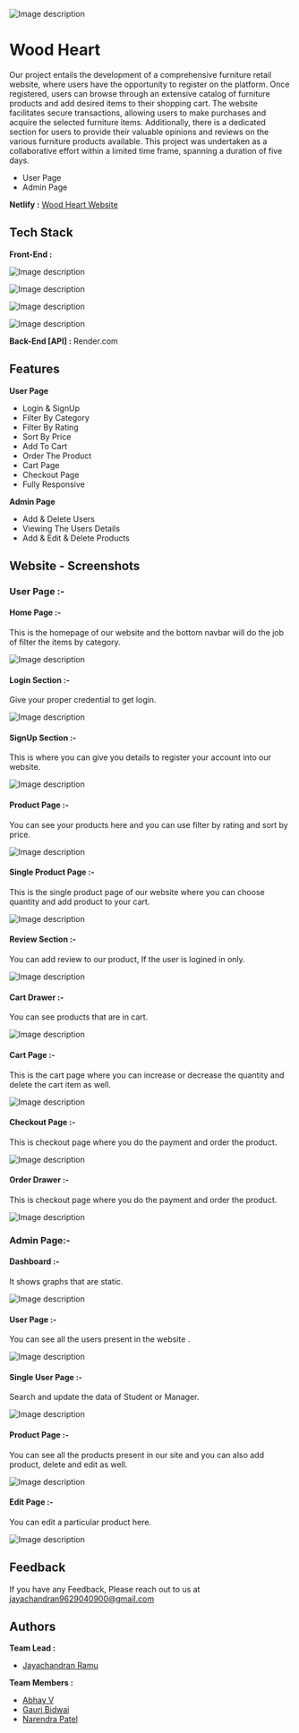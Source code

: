
![Image description](https://dev-to-uploads.s3.amazonaws.com/uploads/articles/abbpihhn1ujbkght2zby.png)





# Wood Heart
Our project entails the development of a comprehensive furniture retail website, where users have the opportunity to register on the platform. Once registered, users can browse through an extensive catalog of furniture products and add desired items to their shopping cart. The website facilitates secure transactions, allowing users to make purchases and acquire the selected furniture items. Additionally, there is a dedicated section for users to provide their valuable opinions and reviews on the various furniture products available. This project was undertaken as a collaborative effort within a limited time frame, spanning a duration of five days.
* User Page
* Admin Page


**Netlify :**  [Wood Heart Website]()
## Tech Stack

**Front-End :**

 ![Image description](https://badges.aleen42.com/src/react.svg)
 
 ![Image description](https://badges.aleen42.com/src/typescript.svg)

  ![Image description](https://badges.aleen42.com/src/redux.svg)

  ![Image description](https://badges.aleen42.com/src/vitejs.svg)

**Back-End [API] :** Render.com


## Features

**User Page**
- Login & SignUp
- Filter By Category
- Filter By Rating
- Sort By Price
- Add To Cart
- Order The Product
- Cart Page
- Checkout Page
- Fully Responsive

**Admin Page**
- Add & Delete Users
- Viewing The Users Details
- Add & Edit & Delete Products



## Website - Screenshots

### User Page :-

#### Home Page :-
This is the homepage of our website and the bottom navbar will do the job of filter the items by category.

![Image description](https://dev-to-uploads.s3.amazonaws.com/uploads/articles/0nhsdrp3tgulyxfh77r1.png)

#### Login Section :-
Give your proper credential to get login.

![Image description](https://dev-to-uploads.s3.amazonaws.com/uploads/articles/kxpx1zuwsig4hl0igpkv.png)

#### SignUp Section :-

This is where you can give you details to register your account into our website.

![Image description](https://dev-to-uploads.s3.amazonaws.com/uploads/articles/to3wl1gvrjxr1fjiym5a.png)

#### Product Page :-

You can see your products here and you can use filter by rating and sort by price.

![Image description](https://dev-to-uploads.s3.amazonaws.com/uploads/articles/lcwxnz2zaycddrvr7lad.png)


#### Single Product Page :-

This is the single product page of our website where you can choose quantity and add product to your cart.

![Image description](https://dev-to-uploads.s3.amazonaws.com/uploads/articles/fvotknfgc54pst4owktv.png)

#### Review Section :-

You can add review to our product, If the user is logined in only.

![Image description](https://dev-to-uploads.s3.amazonaws.com/uploads/articles/l1gh383d16m55fgd62dd.png)

#### Cart Drawer :-

You can see products that are in cart.

![Image description](https://dev-to-uploads.s3.amazonaws.com/uploads/articles/hz8tvpthhwmbvhd6rh9a.png)


#### Cart Page :-

This is the cart page where you can increase or decrease the quantity and delete the cart item as well.

![Image description](https://dev-to-uploads.s3.amazonaws.com/uploads/articles/5v1z6x2b2vrx4akvx1ma.png)

#### Checkout Page  :-

This is checkout page where you do the payment and order the product.

![Image description](https://dev-to-uploads.s3.amazonaws.com/uploads/articles/o05msi3cbaocmdki8i76.png)

#### Order Drawer  :-

This is checkout page where you do the payment and order the product.

![Image description](https://dev-to-uploads.s3.amazonaws.com/uploads/articles/3aisfbd6xzga5ogujhlr.png)

### Admin Page:-

#### Dashboard :-

It shows graphs that are static. 

![Image description](https://dev-to-uploads.s3.amazonaws.com/uploads/articles/tmouldongut1ijkfv8id.png)

#### User Page :-

You can see all the users present in the website . 

![Image description](https://dev-to-uploads.s3.amazonaws.com/uploads/articles/oupz523x14p25kjehvd5.png)

#### Single User Page :-

Search and update the data of Student or Manager. 

![Image description](https://dev-to-uploads.s3.amazonaws.com/uploads/articles/h7kv46hfor7tn4kwqdsl.png)

#### Product Page :-

You can see all the products present in our site and you can also add product, delete and edit as well.

![Image description](https://dev-to-uploads.s3.amazonaws.com/uploads/articles/rclqbtyrudjemq75f4q9.png)

#### Edit Page :-

You can edit a particular product here.

![Image description](https://dev-to-uploads.s3.amazonaws.com/uploads/articles/r7cw471pgric2oflgopd.png)


## Feedback

If you have any Feedback, Please reach out to us at jayachandran9629040900@gmail.com


## Authors

**Team Lead :**
- [Jayachandran Ramu](https://github.com/JayachandranRamu)

**Team Members :**
- [Abhay V](https://github.com/abii225)
- [Gauri Bidwai](https://github.com/gitusergb)
- [Narendra Patel](https://github.com/Narendra-patel-np)
